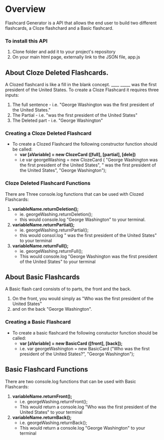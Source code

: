 # Overview

Flashcard Generator is a API that allows the end user to build two different flashcards, a Cloze flashchard and a Basic flashcard.

### To install this API
1) Clone folder and add it to your project's repository
2) On your main html page, externally link to the JSON file, app.js

## About Cloze Deleted Flashcards.
A Clozed flashcard is like a fill in the blank concept.  ____ _____ was the first president of the United States.
To create a Cloze Flashcard it requires three inputs:
1) The full sentence - i.e. "George Washington was the first president of the United States."
2) The Partial - i.e. "was the first president of the United States"
3) The Deleted part - i.e. "George Washington"

### Creating a Cloze Deleted Flashcard
* To create a Clozed Flashcard the following constructor function should be called:
  *  **var [aVariable] = new ClozeCard ([full], [partial], [dele])**
  * i.e var georgeWashing = new ClozeCard ( "George Washington was the first president of the United States", " was the first president of the United States", "George Washington");

### Cloze Deleted Flashcard Functions
There are Three console.log functions that can be used with Clozed Flashcards:
1) **variableName.returnDeletion();** 
    * ie. georgeWashing.returnDeletion(); 
    * this would console.log "George Washington" to your terminal.
2) **variableName.returnPartial();** 
   * ie. georgeWashing.returnPartial(); 
    * this would consol.log " was the first president of the United States" to your terminal
3) **variableName.returnFull();** 
    * ie. georgeWashing.returnFull(); 
    * This would console.log "George Washington was the first president of the United States" to your terminal

## About Basic Flashcards
A Basic flash card consists of to parts, the front and the back.
1) On the front, you would simply as "Who was the first president of the United States" 
2) and on the back "George Washington".

### Creating a Basic Flashcard
* To create a basic flashcard the following constuctor function should be called:
  * **var [aVariable] = new BasicCard ([front], [back]);**
  * i.e. var georgeWashington = new BasicCard ("Who was the first president of the United States?", "George Washington");

## Basic Flashcard Functions
There are two console.log functions that can be used with Basic Flashcards:
1. **variableName.returnFront();**
   * i.e. georgeWashing.returnFront(); 
   * This would return a console.log "Who was the first president of the United States" to your terminal
2. **variableName.returnBack();** 
    * i.e. georgeWashing.returnBack();
    * This would return a console.log "George Washington" to your terminal




